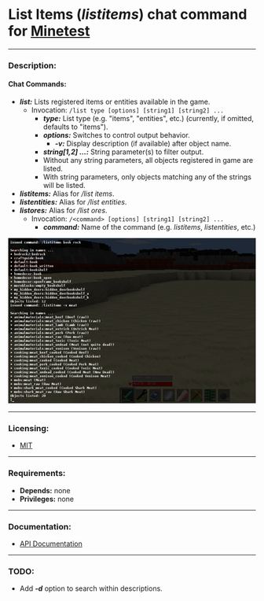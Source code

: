 # List Items (***listitems***) chat command for [Minetest][]


---
### **Description:**

#### Chat Commands:
- ***list:*** Lists registered items or entities available in the game.
  - Invocation: ```/list type [options] [string1] [string2] ...```
    - ***type:*** List type (e.g. "items", "entities", etc.) (currently, if omitted, defaults to "items").
    - ***options:*** Switches to control output behavior.
      - ***-v:*** Display description (if available) after object name.
    - ***string[1,2] ...:*** String parameter(s) to filter output.
    - Without any string parameters, all objects registered in game are listed.
    - With string parameters, only objects matching any of the strings will be listed.
- ***listitems:*** Alias for */list items*.
- ***listentities:*** Alias for */list entities*.
- ***listores:*** Alias for */list ores*.
  - Invocation: ```/<command> [options] [string1] [string2] ...```
    - ***command:*** Name of the command (e.g. *listitems*, *listentities*, etc.)

![Screenshot](screenshot.png)


---
### **Licensing:**

- [MIT](LICENSE.txt)


---
### **Requirements:**

- **Depends:** none
- **Privileges:** none


---
### **Documentation:**

- [API Documentation](https://antummt.github.io/mod-listitems/api.html)


---
### **TODO:**

- Add ***-d*** option to search within descriptions.


[Minetest]: http://www.minetest.net/
